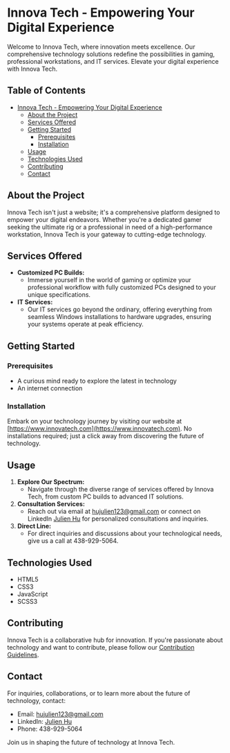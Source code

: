 # Innova Tech - Empowering Your Digital Experience

Welcome to Innova Tech, where innovation meets excellence. Our comprehensive technology solutions redefine the possibilities in gaming, professional workstations, and IT services. Elevate your digital experience with Innova Tech.

## Table of Contents

- [Innova Tech - Empowering Your Digital Experience](#innova-tech---empowering-your-digital-experience)
  - [About the Project](#about-the-project)
  - [Services Offered](#services-offered)
  - [Getting Started](#getting-started)
    - [Prerequisites](#prerequisites)
    - [Installation](#installation)
  - [Usage](#usage)
  - [Technologies Used](#technologies-used)
  - [Contributing](#contributing)
  - [Contact](#contact)

## About the Project

Innova Tech isn't just a website; it's a comprehensive platform designed to empower your digital endeavors. Whether you're a dedicated gamer seeking the ultimate rig or a professional in need of a high-performance workstation, Innova Tech is your gateway to cutting-edge technology.

## Services Offered

- **Customized PC Builds:**
  - Immerse yourself in the world of gaming or optimize your professional workflow with fully customized PCs designed to your unique specifications.
- **IT Services:**
  - Our IT services go beyond the ordinary, offering everything from seamless Windows installations to hardware upgrades, ensuring your systems operate at peak efficiency.

## Getting Started

### Prerequisites

- A curious mind ready to explore the latest in technology
- An internet connection

### Installation

Embark on your technology journey by visiting our website at [https://www.innovatech.com](https://www.innovatech.com). No installations required; just a click away from discovering the future of technology.

## Usage

1. **Explore Our Spectrum:**
   - Navigate through the diverse range of services offered by Innova Tech, from custom PC builds to advanced IT solutions.
2. **Consultation Services:**
   - Reach out via email at hujulien123@gmail.com or connect on LinkedIn [Julien Hu](https://www.linkedin.com/in/julienhu/) for personalized consultations and inquiries.
3. **Direct Line:**
   - For direct inquiries and discussions about your technological needs, give us a call at 438-929-5064.

## Technologies Used

- HTML5
- CSS3
- JavaScript
- SCSS3

## Contributing

Innova Tech is a collaborative hub for innovation. If you're passionate about technology and want to contribute, please follow our [Contribution Guidelines](CONTRIBUTING.md).

## Contact

For inquiries, collaborations, or to learn more about the future of technology, contact:

- Email: hujulien123@gmail.com
- LinkedIn: [Julien Hu](https://www.linkedin.com/in/julienhu/)
- Phone: 438-929-5064

Join us in shaping the future of technology at Innova Tech.

